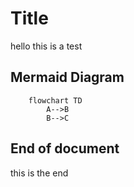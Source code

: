 # Title

hello this is a test

## Mermaid Diagram

``` mermaid
    flowchart TD
        A-->B
        B-->C
```

## End of document

this is the end
